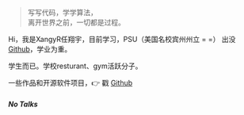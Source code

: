 > 写写代码，学学算法，  
> 离开世界之前，一切都是过程。

Hi，我是XangyR任翔宇，目前学习，PSU（美国名校宾州州立 = =） 出没[Github](https://github.com/xangyr)，学业为重。

学生而已。学校resturant、gym活跃分子。

一些作品和开源软件项目，👉 戳 [Github](http://github.com/xangyr)

##### No Talks
